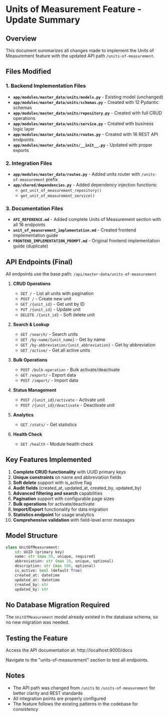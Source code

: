 # Units of Measurement Feature - Update Summary

## Overview
This document summarizes all changes made to implement the Units of Measurement feature with the updated API path `/units-of-measurement`.

## Files Modified

### 1. Backend Implementation Files
- **`app/modules/master_data/units/models.py`** - Existing model (unchanged)
- **`app/modules/master_data/units/schemas.py`** - Created with 12 Pydantic schemas
- **`app/modules/master_data/units/repository.py`** - Created with full CRUD operations
- **`app/modules/master_data/units/service.py`** - Created with business logic layer
- **`app/modules/master_data/units/routes.py`** - Created with 16 REST API endpoints
- **`app/modules/master_data/units/__init__.py`** - Updated with proper exports

### 2. Integration Files
- **`app/modules/master_data/routes.py`** - Added units router with `/units-of-measurement` prefix
- **`app/shared/dependencies.py`** - Added dependency injection functions:
  - `get_unit_of_measurement_repository()`
  - `get_unit_of_measurement_service()`

### 3. Documentation Files
- **`API_REFERENCE.md`** - Added complete Units of Measurement section with all 16 endpoints
- **`unit_of_measurement_implementation.md`** - Created frontend implementation guide
- **`FRONTEND_IMPLEMENTATION_PROMPT.md`** - Original frontend implementation guide (duplicate)

## API Endpoints (Final)

All endpoints use the base path: `/api/master-data/units-of-measurement`

1. **CRUD Operations**
   - `GET /` - List all units with pagination
   - `POST /` - Create new unit
   - `GET /{unit_id}` - Get unit by ID
   - `PUT /{unit_id}` - Update unit
   - `DELETE /{unit_id}` - Soft delete unit

2. **Search & Lookup**
   - `GET /search/` - Search units
   - `GET /by-name/{unit_name}` - Get by name
   - `GET /by-abbreviation/{unit_abbreviation}` - Get by abbreviation
   - `GET /active/` - Get all active units

3. **Bulk Operations**
   - `POST /bulk-operation` - Bulk activate/deactivate
   - `GET /export/` - Export data
   - `POST /import/` - Import data

4. **Status Management**
   - `POST /{unit_id}/activate` - Activate unit
   - `POST /{unit_id}/deactivate` - Deactivate unit

5. **Analytics**
   - `GET /stats/` - Get statistics

6. **Health Check**
   - `GET /health` - Module health check

## Key Features Implemented

1. **Complete CRUD functionality** with UUID primary keys
2. **Unique constraints** on name and abbreviation fields
3. **Soft delete** support with is_active flag
4. **Audit fields** (created_at, updated_at, created_by, updated_by)
5. **Advanced filtering and search** capabilities
6. **Pagination** support with configurable page sizes
7. **Bulk operations** for activate/deactivate
8. **Import/Export** functionality for data migration
9. **Statistics endpoint** for usage analytics
10. **Comprehensive validation** with field-level error messages

## Model Structure

```python
class UnitOfMeasurement:
    id: UUID (primary key)
    name: str (max 50, unique, required)
    abbreviation: str (max 10, unique, optional)
    description: str (max 500, optional)
    is_active: bool (default True)
    created_at: datetime
    updated_at: datetime
    created_by: str
    updated_by: str
```

## No Database Migration Required
The `UnitOfMeasurement` model already existed in the database schema, so no new migration was needed.

## Testing the Feature

Access the API documentation at: http://localhost:8000/docs

Navigate to the "units-of-measurement" section to test all endpoints.

## Notes
- The API path was changed from `/units` to `/units-of-measurement` for better clarity and REST standards
- All integration points are properly configured
- The feature follows the existing patterns in the codebase for consistency